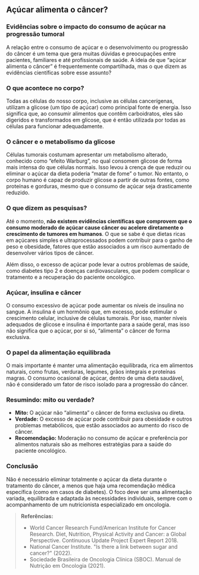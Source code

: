 
## Açúcar alimenta o câncer?  
### Evidências sobre o impacto do consumo de açúcar na progressão tumoral

A relação entre o consumo de açúcar e o desenvolvimento ou progressão do câncer é um tema que gera muitas dúvidas e preocupações entre pacientes, familiares e até profissionais de saúde. A ideia de que “açúcar alimenta o câncer” é frequentemente compartilhada, mas o que dizem as evidências científicas sobre esse assunto?

### O que acontece no corpo?

Todas as células do nosso corpo, inclusive as células cancerígenas, utilizam a glicose (um tipo de açúcar) como principal fonte de energia. Isso significa que, ao consumir alimentos que contêm carboidratos, eles são digeridos e transformados em glicose, que é então utilizada por todas as células para funcionar adequadamente.

### O câncer e o metabolismo da glicose

Células tumorais costumam apresentar um metabolismo alterado, conhecido como “efeito Warburg”, no qual consomem glicose de forma mais intensa do que células normais. Isso levou à crença de que reduzir ou eliminar o açúcar da dieta poderia “matar de fome” o tumor. No entanto, o corpo humano é capaz de produzir glicose a partir de outras fontes, como proteínas e gorduras, mesmo que o consumo de açúcar seja drasticamente reduzido.

### O que dizem as pesquisas?

Até o momento, **não existem evidências científicas que comprovem que o consumo moderado de açúcar cause câncer ou acelere diretamente o crescimento de tumores em humanos**. O que se sabe é que dietas ricas em açúcares simples e ultraprocessados podem contribuir para o ganho de peso e obesidade, fatores que estão associados a um risco aumentado de desenvolver vários tipos de câncer.

Além disso, o excesso de açúcar pode levar a outros problemas de saúde, como diabetes tipo 2 e doenças cardiovasculares, que podem complicar o tratamento e a recuperação do paciente oncológico.

### Açúcar, insulina e câncer

O consumo excessivo de açúcar pode aumentar os níveis de insulina no sangue. A insulina é um hormônio que, em excesso, pode estimular o crescimento celular, inclusive de células tumorais. Por isso, manter níveis adequados de glicose e insulina é importante para a saúde geral, mas isso não significa que o açúcar, por si só, “alimenta” o câncer de forma exclusiva.

### O papel da alimentação equilibrada

O mais importante é manter uma alimentação equilibrada, rica em alimentos naturais, como frutas, verduras, legumes, grãos integrais e proteínas magras. O consumo ocasional de açúcar, dentro de uma dieta saudável, não é considerado um fator de risco isolado para a progressão do câncer.

### Resumindo: mito ou verdade?

- **Mito:** O açúcar não “alimenta” o câncer de forma exclusiva ou direta.
- **Verdade:** O excesso de açúcar pode contribuir para obesidade e outros problemas metabólicos, que estão associados ao aumento do risco de câncer.
- **Recomendação:** Moderação no consumo de açúcar e preferência por alimentos naturais são as melhores estratégias para a saúde do paciente oncológico.

### Conclusão

Não é necessário eliminar totalmente o açúcar da dieta durante o tratamento do câncer, a menos que haja uma recomendação médica específica (como em casos de diabetes). O foco deve ser uma alimentação variada, equilibrada e adaptada às necessidades individuais, sempre com o acompanhamento de um nutricionista especializado em oncologia.

> **Referências:**
> - World Cancer Research Fund/American Institute for Cancer Research. Diet, Nutrition, Physical Activity and Cancer: a Global Perspective. Continuous Update Project Expert Report 2018.
> - National Cancer Institute. "Is there a link between sugar and cancer?" (2022).
> - Sociedade Brasileira de Oncologia Clínica (SBOC). Manual de Nutrição em Oncologia (2021).
```
